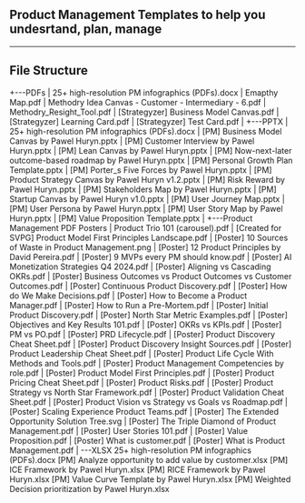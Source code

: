 ## Product Management Templates to help you undesrtand, plan, manage
---
## File Structure
+---PDFs
|       25+ high-resolution PM infographics (PDFs).docx
|       Emapthy Map.pdf
|       Methodry Idea Canvas - Customer - Intermediary - 6.pdf
|       Methodry_Resight_Tool.pdf
|       [Strategyzer] Business Model Canvas.pdf
|       [Strategyzer] Learning Card.pdf
|       [Strategyzer] Test Card.pdf
|
+---PPTX
|       25+ high-resolution PM infographics (PDFs).docx
|       [PM] Business Model Canvas by Pawel Huryn.pptx
|       [PM] Customer Interview by Pawel Huryn.pptx
|       [PM] Lean Canvas by Pawel Huryn.pptx
|       [PM] Now-next-later outcome-based roadmap by Pawel Huryn.pptx
|       [PM] Personal Growth Plan Template.pptx
|       [PM] Porter_s Five Forces by Pawel Huryn.pptx
|       [PM] Product Strategy Canvas by Pawel Huryn v1.2.pptx
|       [PM] Risk Reward by Pawel Huryn.pptx
|       [PM] Stakeholders Map by Pawel Huryn.pptx
|       [PM] Startup Canvas by Pawel Huryn v1.0.pptx
|       [PM] User Journey Map.pptx
|       [PM] User Persona by Pawel Huryn.pptx
|       [PM] User Story Map by Pawel Huryn.pptx
|       [PM] Value Proposition Template.pptx
|
+---Product Management PDF Posters
|       Product Trio 101 (carousel).pdf
|       [Created for SVPG] Product Model First Principles Landscape.pdf
|       [Poster] 10 Sources of Waste in Product Management.png
|       [Poster] 12 Product Principles by David Pereira.pdf
|       [Poster] 9 MVPs every PM should know.pdf
|       [Poster] AI Monetization Strategies Q4 2024.pdf
|       [Poster] Aligning vs Cascading OKRs.pdf
|       [Poster] Business Outcomes vs Product Outcomes vs Customer Outcomes.pdf
|       [Poster] Continuous Product Discovery.pdf
|       [Poster] How do We Make Decisions.pdf
|       [Poster] How to Become a Product Manager.pdf
|       [Poster] How to Run a Pre-Mortem.pdf
|       [Poster] Initial Product Discovery.pdf
|       [Poster] North Star Metric Examples.pdf
|       [Poster] Objectives and Key Results 101.pdf
|       [Poster] OKRs vs KPIs.pdf
|       [Poster] PM vs PO.pdf
|       [Poster] PRD Lifecycle.pdf
|       [Poster] Product Discovery Cheat Sheet.pdf
|       [Poster] Product Discovery Insight Sources.pdf
|       [Poster] Product Leadership Cheat Sheet.pdf
|       [Poster] Product Life Cycle With Methods and Tools.pdf
|       [Poster] Product Management Competencies by role.pdf
|       [Poster] Product Model First Principles.pdf
|       [Poster] Product Pricing Cheat Sheet.pdf
|       [Poster] Product Risks.pdf
|       [Poster] Product Strategy vs North Star Framework.pdf
|       [Poster] Product Validation Cheat Sheet.pdf
|       [Poster] Product Vision vs Strategy vs Goals vs Roadmap.pdf
|       [Poster] Scaling Experience Product Teams.pdf
|       [Poster] The Extended Opportunity Solution Tree.svg
|       [Poster] The Triple Diamond of Product Management.pdf
|       [Poster] User Stories 101.pdf
|       [Poster] Value Proposition.pdf
|       [Poster] What is customer.pdf
|       [Poster] What is Product Management.pdf
|
\---XLSX
        25+ high-resolution PM infographics (PDFs).docx
        [PM] Analyze opportunity to add value by customer.xlsx
        [PM] ICE Framework by Pawel Huryn.xlsx
        [PM] RICE Framework by Pawel Huryn.xlsx
        [PM] Value Curve Template by Pawel Huryn.xlsx
        [PM] Weighted Decision prioritization by Pawel Huryn.xlsx
